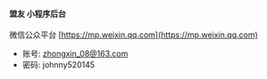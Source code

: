 #### 盟友 小程序后台
微信公众平台 [https://mp.weixin.qq.com](https://mp.weixin.qq.com)
- 账号: zhongxin_08@163.com
- 密码: johnny520145

